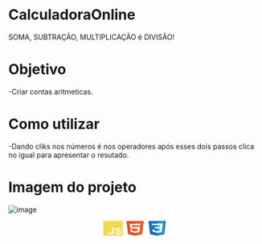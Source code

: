 # CalculadoraOnline
SOMA, SUBTRAÇÃO, MULTIPLICAÇÃO é DIVISÃO!
# Objetivo
-Criar contas aritmeticas.
# Como utilizar
-Dando cliks nos números é nos operadores após esses dois passos clica no igual para apresentar o resutado.
# Imagem do projeto
![image](https://user-images.githubusercontent.com/91757521/159817779-ee157626-a7b8-4c01-98ec-33bafb29e5e8.png)
<div  align="center">
 <img align="center" alt="Hebert-Js" height="30" width="40" src="https://raw.githubusercontent.com/devicons/devicon/master/icons/javascript/javascript-plain.svg">
 <img align="center" alt="Hebert-HTML" height="30" width="40" src="https://raw.githubusercontent.com/devicons/devicon/master/icons/html5/html5-original.svg">
 <img align="center" alt="Hebert-CSS" height="30" width="40" src="https://raw.githubusercontent.com/devicons/devicon/master/icons/css3/css3-original.svg">
</div>
